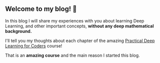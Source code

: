 
## Welcome to my blog! 👋
In this blog I will share my experiences with you about learning Deep Learning, and other important concepts, **without any deep mathematical background.**

I'll tell you my thoughts about each chapter of the amazing [Practical Deep Learning for Coders](https://course.fast.ai/ "Course home page") course!

That is an **amazing course** and the main reason I started this blog.

